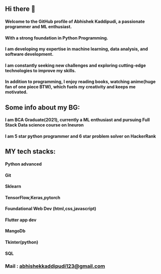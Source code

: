 ## Hi there 👋

#### Welcome to the GitHub profile of Abhishek Kaddipudi, a passionate programmer and ML enthusiast. 
#### With a strong foundation in Python Programming. 
#### I am developing my expertise in machine learning, data analysis, and software development. 
#### I am constantly seeking new challenges and exploring cutting-edge technologies to improve my skills. 
#### In addition to programming, I enjoy reading books, watching anime(huge fan of one piece BTW), which fuels my creativity and keeps me motivated.

## Some info about my BG:
#### I am BCA Graduate(2021), currently a ML enthusiast and pursuing Full Stack Data science course on Ineuron
#### I am 5 star python programmer and 6 star problem solver on HackerRank

## MY tech stacks:

#### Python advanced
#### Git
#### Sklearn
#### TensorFlow,Keras,pytorch
#### Foundational Web Dev (html,css,javascript)
#### Flutter app dev
#### MangoDb 
#### Tkinter(python)
#### SQL

### Mail : [abhishekkaddipudi123@gmail.com](mailto:abhishekkaddipudi123@gmail.com)


<!--
**Abhishekkaddipudi/Abhishekkaddipudi** is a ✨ _special_ ✨ repository because its `README.md` (this file) appears on your GitHub profile.

Here are some ideas to get you started:

- 🔭 I’m currently working on ...
- 🌱 I’m currently learning ...
- 👯 I’m looking to collaborate on ...
-
 I’m looking for help with ...
- 💬 Ask me about ...
- 📫 How to reach me: ...
- 😄 Pronouns: ...
- ⚡ Fun fact: ...
-->
